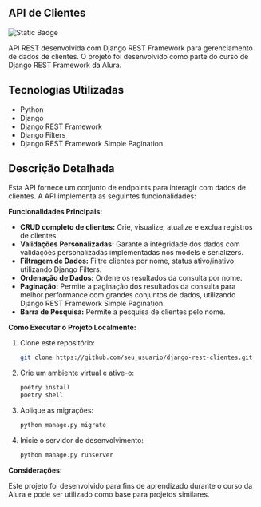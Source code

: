 ## API de Clientes
![Static Badge](https://img.shields.io/badge/Status-Finalizado-green)

API REST desenvolvida com Django REST Framework para gerenciamento de dados de clientes. O projeto foi desenvolvido como parte do curso de Django REST Framework da Alura.

## Tecnologias Utilizadas

* Python
* Django
* Django REST Framework
* Django Filters
* Django REST Framework Simple Pagination

## Descrição Detalhada

Esta API fornece um conjunto de endpoints para interagir com dados de clientes. A API implementa as seguintes funcionalidades:

**Funcionalidades Principais:**

* **CRUD completo de clientes:** Crie, visualize, atualize e exclua registros de clientes.
* **Validações Personalizadas:** Garante a integridade dos dados com validações personalizadas implementadas nos models e serializers.
* **Filtragem de Dados:** Filtre clientes por nome, status ativo/inativo utilizando Django Filters.
* **Ordenação de Dados:** Ordene os resultados da consulta por nome.
* **Paginação:** Permite a paginação dos resultados da consulta para melhor performance com grandes conjuntos de dados, utilizando Django REST Framework Simple Pagination.
* **Barra de Pesquisa:** Permite a pesquisa de clientes pelo nome.

**Como Executar o Projeto Localmente:**

1. Clone este repositório:
   ```bash
   git clone https://github.com/seu_usuario/django-rest-clientes.git
   ```
2. Crie um ambiente virtual e ative-o:
   ```bash
   poetry install
   poetry shell
   ```
3. Aplique as migrações:
   ```bash
   python manage.py migrate
   ```
4. Inicie o servidor de desenvolvimento:
   ```bash
   python manage.py runserver
   ```

**Considerações:**

Este projeto foi desenvolvido para fins de aprendizado durante o curso da Alura e pode ser utilizado como base para projetos similares. 
